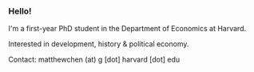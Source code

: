### Hello!

I'm a first-year PhD student in the Department of Economics at Harvard.

Interested in development, history & political economy.

Contact: matthewchen (at) g [dot] harvard [dot] edu 
